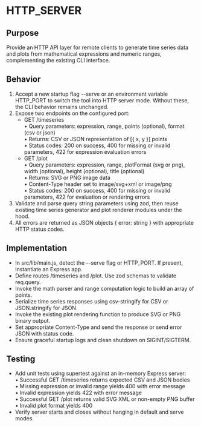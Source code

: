 # HTTP_SERVER

## Purpose
Provide an HTTP API layer for remote clients to generate time series data and plots from mathematical expressions and numeric ranges, complementing the existing CLI interface.

## Behavior
1. Accept a new startup flag --serve or an environment variable HTTP_PORT to switch the tool into HTTP server mode.  Without these, the CLI behavior remains unchanged.
2. Expose two endpoints on the configured port:
   - GET /timeseries  
     • Query parameters: expression, range, points (optional), format (csv or json)  
     • Returns: CSV or JSON representation of [{ x, y }] points  
     • Status codes: 200 on success, 400 for missing or invalid parameters, 422 for expression evaluation errors
   - GET /plot  
     • Query parameters: expression, range, plotFormat (svg or png), width (optional), height (optional), title (optional)  
     • Returns: SVG or PNG image data  
     • Content-Type header set to image/svg+xml or image/png  
     • Status codes: 200 on success, 400 for missing or invalid parameters, 422 for evaluation or rendering errors
3. Validate and parse query string parameters using zod, then reuse existing time series generator and plot renderer modules under the hood.
4. All errors are returned as JSON objects { error: string } with appropriate HTTP status codes.

## Implementation
- In src/lib/main.js, detect the --serve flag or HTTP_PORT. If present, instantiate an Express app.  
- Define routes /timeseries and /plot. Use zod schemas to validate req.query.  
- Invoke the math parser and range computation logic to build an array of points.  
- Serialize time series responses using csv-stringify for CSV or JSON.stringify for JSON.  
- Invoke the existing plot rendering function to produce SVG or PNG binary output.  
- Set appropriate Content-Type and send the response or send error JSON with status code.
- Ensure graceful startup logs and clean shutdown on SIGINT/SIGTERM.

## Testing
- Add unit tests using supertest against an in-memory Express server:  
  • Successful GET /timeseries returns expected CSV and JSON bodies  
  • Missing expression or invalid range yields 400 with error message  
  • Invalid expression yields 422 with error message  
  • Successful GET /plot returns valid SVG XML or non-empty PNG buffer  
  • Invalid plot format yields 400
- Verify server starts and closes without hanging in default and serve modes.